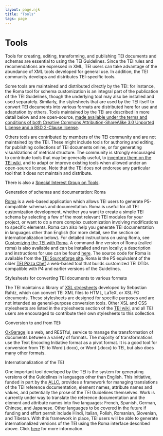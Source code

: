 ```yaml
---
layout: page.njk
title: "Tools"
tags: page
---
```

# Tools

 Tools for creating, editing, transforming, and publishing TEI documents and schemas
 are essential to using the TEI Guidelines. Since the TEI rules and recomendations
 are expressed in XML, TEI users can take advantage of the abundance of XML tools developed
 for general use. In addition, the TEI community develops and distributes TEI-specific
 tools.
 
 Some tools are maintained and distributed directly by the TEI: for instance, the Roma
 tool for schema customization is an integral part of the publication of the TEI Guidelines,
 though the underlying tool may also be installed and used separately. Similarly, the
 stylesheets that are used by the TEI itself to convert TEI documents into various
 formats are distributed here for use and adaptation by others. Tools maintained by
 the TEI are described in more detail below and are open-source, [made available under the terms and conditions of both Creative Commons Attribution-ShareAlike
 3.0 Unported License and a BSD 2-Clause license](../Guidelines/access.xml#licensing).
 
 Others tools are contributed by members of the TEI community and are not maintained
 by the TEI. These might include tools for authoring and editing, for publishing collections
 of TEI documents online, or for generating visualizations of metrical structure. The
 community is strongly encouraged to contribute tools that may be generally useful,
 to [inventory them on the TEI wiki](https://wiki.tei-c.org/index.php/Category:Tools), and to adapt or improve existing tools when allowed under an open-source license.
 Note that the TEI does not endorese any particular tool that it does not maintain
 and distribute.
 
 There is also a [Special Interest Group on Tools](/activities/SIG/Tools/).
 
 
 
 Generation of schemas and documentation: Roma
 
 [Roma](https://roma2.tei-c.org/) is a web-based application which allows TEI users to
 generate P5-compatible schemas and documentation. Roma is useful for all TEI customization
 development, whether you want to create a simple TEI schema by selecting a few of
 the most relevant TEI modules for your project, or want to do a more complex customization
 involving modifications to specific elements. Roma can also help you generate TEI
 documentation in languages other than English (for more detail, see the section on
 internationalization below). For detailed instructions on using Roma, see [Customizing the TEI with Roma](../Guidelines/Customization/use_roma.xml). A command-line version of Roma (called roma) is also available and can be installed
 and run locally; a description and instructions for use can be found [here](../Guidelines/Customization/odds.xml#romacommandline). The source code for Roma
 is available from the [TEI Sourceforge site](https://sourceforge.net/project/showfiles.php?group_id=106328&package_id=141128). Roma is the P5 equivalent of the
 older
 [TEI Pizza Chef](/Vault/P4/pizza.html)
 a web-based tool that builds customized
 TEI DTDs compatible with P4 and earlier versions of the Guidelines.
 
 

 
 Stylesheets for converting TEI documents to various formats
 
 The TEI maintains a library of [XSL stylesheets](./Stylesheets/) developed by Sebastian Rahtz,
 which can convert TEI XML files to HTML, LaTeX, or XSL:FO documents. These stylesheets
 are designed for specific purposes and are not intended as general-purpose conversion
 tools. Other
 XSL and CSS stylesheets are listed in the stylesheets section of the [TEI wiki](https://wiki.tei-c.org/index.php/Stylesheets), and
 all TEI users are encouraged to contribute their own stylesheets to this collection.
 
 

 
 Conversion to and from TEI:
 
 [OxGarage](https://oxgarage2.tei-c.org/) is a web, and RESTful, service to manage the transformation of documents between
 a variety of formats. The majority of transformations use the Text Encoding Initiative
 format as a pivot format. It is a good tool for conversion from TEI to Word (.docx),
 or Word (.docx) to TEI, but also does many other formats.
 
 

 
 Internationalization of the TEI
 
 One important tool developed by the TEI is the system for generating versions of the
 Guidelines in languages other than English. This initiative, funded in part by the
 [ALLC](http://www.allc.org/), provides a framework for managing translations of the TEI reference documentation,
 element names, attribute names and values, and potentially the prose of the TEI Guidelines
 themselves. Work is currently under way to translate the reference documentation and
 the element and attribute names into five languages: French, Spanish, German, Chinese,
 and Japanese. Other languages to be covered in the future if funding and effort permit
 include Hindi, Italian, Polish, Romanian, Slovenian, and Tibetan. With this framework
 in place, TEI users will be able to generate internationalized versions of the TEI
 using the Roma interface described above. Click [here](I18N/) for more information.
 
 
  
